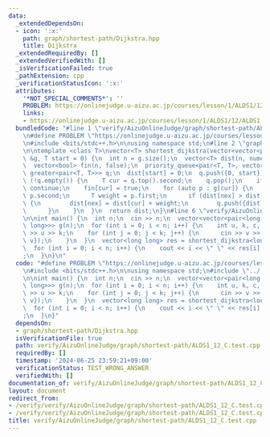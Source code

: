 ```yaml
---
data:
  _extendedDependsOn:
  - icon: ':x:'
    path: graph/shortest-path/Dijkstra.hpp
    title: Dijkstra
  _extendedRequiredBy: []
  _extendedVerifiedWith: []
  _isVerificationFailed: true
  _pathExtension: cpp
  _verificationStatusIcon: ':x:'
  attributes:
    '*NOT_SPECIAL_COMMENTS*': ''
    PROBLEM: https://onlinejudge.u-aizu.ac.jp/courses/lesson/1/ALDS1/12/ALDS1_12_C
    links:
    - https://onlinejudge.u-aizu.ac.jp/courses/lesson/1/ALDS1/12/ALDS1_12_C
  bundledCode: "#line 1 \"verify/AizuOnlineJudge/graph/shortest-path/ALDS1_12_C.test.cpp\"\
    \n#define PROBLEM \"https://onlinejudge.u-aizu.ac.jp/courses/lesson/1/ALDS1/12/ALDS1_12_C\"\
    \n#include <bits/stdc++.h>\n\nusing namespace std;\n#line 2 \"graph/shortest-path/Dijkstra.hpp\"\
    \n\ntemplate <class T>\nvector<T> shortest_dijkstra(vector<vector<pair<T, T>>>\
    \ &g, T start = 0) {\n  int n = g.size();\n  vector<T> dist(n, numeric_limits<T>::max());\n\
    \  vector<bool> fin(n, false);\n  priority_queue<pair<T, T>, vector<pair<T, T>>,\
    \ greater<pair<T, T>>> q;\n  dist[start] = 0;\n  q.push({0, start});\n\n  while\
    \ (!q.empty()) {\n    T cur = q.top().second;\n    q.pop();\n    if (fin[cur])\
    \ continue;\n    fin[cur] = true;\n    for (auto p : g[cur]) {\n      T nex =\
    \ p.second;\n      T weight = p.first;\n      if (dist[nex] > dist[cur] + weight)\
    \ {\n        dist[nex] = dist[cur] + weight;\n        q.push({dist[nex], nex});\n\
    \      }\n    }\n  }\n  return dist;\n}\n#line 6 \"verify/AizuOnlineJudge/graph/shortest-path/ALDS1_12_C.test.cpp\"\
    \n\nint main() {\n  int n;\n  cin >> n;\n  vector<vector<pair<long long, long\
    \ long>>> g(n);\n  for (int i = 0; i < n; i++) {\n    int u, k, c, v;\n    cin\
    \ >> u >> k;\n    for (int j = 0; j < k; j++) {\n      cin >> v >> c;\n      g[u].push_back({c,\
    \ v});\n    }\n  }\n  vector<long long> res = shortest_dijkstra<long long>(g);\n\
    \  for (int i = 0; i < n; i++) {\n    cout << i << \" \" << res[i] << \"\\n\"\
    ;\n  }\n}\n"
  code: "#define PROBLEM \"https://onlinejudge.u-aizu.ac.jp/courses/lesson/1/ALDS1/12/ALDS1_12_C\"\
    \n#include <bits/stdc++.h>\n\nusing namespace std;\n#include \"../../../../graph/shortest-path/Dijkstra.hpp\"\
    \n\nint main() {\n  int n;\n  cin >> n;\n  vector<vector<pair<long long, long\
    \ long>>> g(n);\n  for (int i = 0; i < n; i++) {\n    int u, k, c, v;\n    cin\
    \ >> u >> k;\n    for (int j = 0; j < k; j++) {\n      cin >> v >> c;\n      g[u].push_back({c,\
    \ v});\n    }\n  }\n  vector<long long> res = shortest_dijkstra<long long>(g);\n\
    \  for (int i = 0; i < n; i++) {\n    cout << i << \" \" << res[i] << \"\\n\"\
    ;\n  }\n}"
  dependsOn:
  - graph/shortest-path/Dijkstra.hpp
  isVerificationFile: true
  path: verify/AizuOnlineJudge/graph/shortest-path/ALDS1_12_C.test.cpp
  requiredBy: []
  timestamp: '2024-06-25 23:59:21+09:00'
  verificationStatus: TEST_WRONG_ANSWER
  verifiedWith: []
documentation_of: verify/AizuOnlineJudge/graph/shortest-path/ALDS1_12_C.test.cpp
layout: document
redirect_from:
- /verify/verify/AizuOnlineJudge/graph/shortest-path/ALDS1_12_C.test.cpp
- /verify/verify/AizuOnlineJudge/graph/shortest-path/ALDS1_12_C.test.cpp.html
title: verify/AizuOnlineJudge/graph/shortest-path/ALDS1_12_C.test.cpp
---
```

